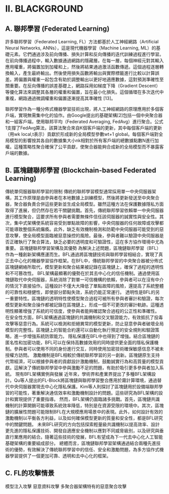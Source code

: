 # II. BLACKGROUND
## A. 聯邦學習 (Federated Learning)
許多聯邦學習（Federated Learning, FL）方法都基於人工神經網路（Artificial Neural Networks, ANNs），這是現代機器學習（Machine Learning, ML）的基礎元素。它們通過涉及前向傳播、損失計算和反向傳播的迭代訓練過程進行學習。在前向傳播過程中，輸入數據通過網路的隱藏層。在每一層，每個神經元對其輸入應用權重，將偏置加到加權和上，然後將結果通過激活函數傳遞。這個過程逐層轉換輸入，產生最終輸出。然後使用損失函數將輸出與實際標籤進行比較以計算誤差。將偏置與權重一起包含有助於調整輸出以更好地適應數據，這對預測準確性至關重要。在反向傳播的誤差基礎上，網路採用如梯度下降（Gradient Descent）等優化算法來調整其各層的權重和偏置，旨在最小化損失。這個循環在多次迭代中重複，網路通過微調權重和偏置逐漸提高其準確性 [13]。

聯邦學習作為一種分佈式機器學習技術出現，將人工神經網路的原理應用於多個客戶端，實現無需集中化的協作。由Google提出的基礎架構[2]包括一個中央聚合器和一組客戶端，使用聯邦平均（Federated Averaging, FedAvg）進行聚合。公式1支撐了FedAvg算法，該算法聚合來自K個客戶端的更新，其中每個客戶端的更新（用wk local,t表示）貢獻於形成新的全局模型參數wt+1 global。每個客戶端對全局模型的影響按其各自的數據集大小nk相對於所有客戶端的總數據點數N進行加權。這種策略性聚合確保了公平貢獻，使聚合器能夠合成新的全局模型而不暴露客戶端的數據。

## B. 區塊鏈聯邦學習 (Blockchain-based Federated Learning)
傳統單伺服器聯邦學習的限制
傳統的聯邦學習模型通常採用單一中央伺服器架構，其工作原理是由參與者在本地數據上訓練模型，然後將更新發送至中央聚合器，聚合器負責合併這些更新並生成全局模型。雖然這種方法在保護數據隱私方面取得了進展，但仍然存在若干關鍵挑戰。首先，傳統聯邦學習依賴單一中央伺服器進行模型聚合，這要求所有參與者需要無條件信任該伺服器的誠實性與安全性。其次，集中式架構使系統容易受到單點故障的影響，中央伺服器的任何故障或攻擊都可能導致整個系統癱瘓。此外，缺乏有效機制檢測和防範中央伺服器可能受到的惡意攻擊，使全局模型面臨被惡意操控的風險。最後，參與者難以驗證中央伺服器是否正確執行了聚合算法，缺乏必要的透明度和可驗證性，這在多方協作環境中尤為重要。
區塊鏈聯邦學習架構及其優勢
為解決上述問題，區塊鏈聯邦學習（BFL）作為一種創新架構應運而生。BFL通過將區塊鏈技術與聯邦學習相結合，實現了真正去中心化的機器學習協作框架。在BFL中，傳統聯邦學習的中央聚合器被分佈式區塊鏈網絡所取代，模型更新和聚合結果被記錄在區塊鏈上，確保了過程的透明性和不可篡改性。
BFL架構最顯著的優勢在於其去中心化的信任機制。通過使用區塊鏈取代中央伺服器，系統消除了對單一可信機構的依賴，參與者可以在沒有中介的情況下直接協作。這種設計不僅大大降低了單點故障的風險，還提高了系統整體的可靠性和穩健性，即使部分節點失效，系統仍能正常運行。
透明性是BFL的另一重要特性。區塊鏈的透明特性使模型聚合過程可被所有參與者審計和驗證，每次模型更新和聚合操作都被記錄在區塊鏈上，形成一個不可更改的審計軌跡。這種透明性顯著增強了系統的可信度，使參與者能夠確認聚合過程的公正性和準確性。
在安全性方面，BFL架構通過區塊鏈的共識機制和交叉驗證能力，有效抵抗了投毒攻擊等惡意行為。系統可以檢測和拒絕異常的模型更新，防止惡意參與者破壞全局模型的完整性。區塊鏈上的智能合約還可以自動化執行預定的安全規則和驗證策略，進一步增強系統防禦能力。
隱私保護在BFL中也得到了增強。結合區塊鏈的匿名性和加密功能，BFL可以在保持高數據效用的同時提供更全面的隱私保護機制。參與者可以使用不同的身份進行交互，同時使用加密技術確保敏感信息不被未授權方訪問。
激勵機制是BFL相較於傳統聯邦學習的另一創新。區塊鏈原生支持代幣經濟，可以根據參與者的貢獻設計激勵機制，鼓勵誠實行為和高質量的模型貢獻。這解決了傳統聯邦學習中參與激勵不足的問題，有助於吸引更多參與者加入系統。
現有BFL架構實例與發展
近年來，學術界和產業界提出了多種BFL架構設計。Qu等人提出的FL-Block將區塊鏈與聯邦學習整合應用於霧計算環境，通過替代中央伺服器實現去中心化隱私保護。Kim等人則探討了區塊鏈用於設備端聯邦學習的可能性，著重解決通信效率和激勵機制設計的問題。這些研究為BFL架構的設計和實現提供了重要指導。
然而，BFL架構仍面臨諸多挑戰。首先，區塊鏈共識機制的計算開銷可能導致系統效率降低，特別是在資源受限的環境中。其次，區塊鏈的擴展性問題可能限制BFL在大規模應用場景中的表現。此外，如何設計有效的激勵機制以平衡各方利益，以及如何確保模型更新的質量和安全性，都是BFL研究中的關鍵問題。
未來BFL研究的方向包括探索輕量級共識機制以提高效率、設計更先進的隱私保護技術、開發自適應安全機制以應對不同威脅級別，以及研究與垂直行業應用的結合。隨著這些技術的發展，BFL有望成為下一代去中心化人工智能基礎架構的重要組成部分。
總體而言，區塊鏈聯邦學習架構通過結合兩種先進技術的優勢，有效解決了傳統聯邦學習中的信任、安全和激勵問題，為多方協作式機器學習提供了一個更加可靠、透明和去中心化的框架。

## C. FL的攻擊情景
模型注入攻擊
惡意資料攻擊
多聚合器架構特有的惡意聚合攻擊

